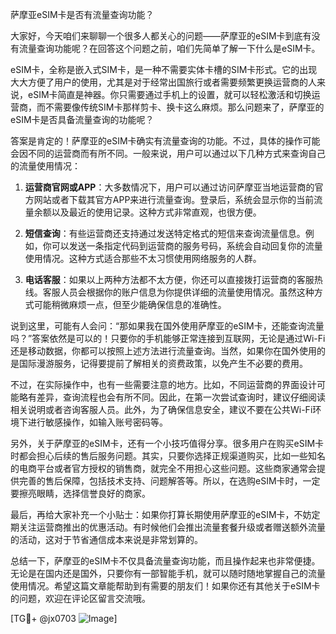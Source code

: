 萨摩亚eSIM卡是否有流量查询功能？

大家好，今天咱们来聊聊一个很多人都关心的问题——萨摩亚的eSIM卡到底有没有流量查询功能呢？在回答这个问题之前，咱们先简单了解一下什么是eSIM卡。

eSIM卡，全称是嵌入式SIM卡，是一种不需要实体卡槽的SIM卡形式。它的出现大大方便了用户的使用，尤其是对于经常出国旅行或者需要频繁更换运营商的人来说，eSIM卡简直是神器。你只需要通过手机上的设置，就可以轻松激活和切换运营商，而不需要像传统SIM卡那样剪卡、换卡这么麻烦。那么问题来了，萨摩亚的eSIM卡是否具备流量查询的功能呢？

答案是肯定的！萨摩亚的eSIM卡确实有流量查询的功能。不过，具体的操作可能会因不同的运营商而有所不同。一般来说，用户可以通过以下几种方式来查询自己的流量使用情况：

1. **运营商官网或APP**：大多数情况下，用户可以通过访问萨摩亚当地运营商的官方网站或者下载其官方APP来进行流量查询。登录后，系统会显示你的当前流量余额以及最近的使用记录。这种方式非常直观，也很方便。

2. **短信查询**：有些运营商还支持通过发送特定格式的短信来查询流量信息。例如，你可以发送一条指定代码到运营商的服务号码，系统会自动回复你的流量使用情况。这种方式适合那些不太习惯使用网络服务的人群。

3. **电话客服**：如果以上两种方法都不太方便，你还可以直接拨打运营商的客服热线。客服人员会根据你的账户信息为你提供详细的流量使用情况。虽然这种方式可能稍微麻烦一点，但至少能确保信息的准确性。

说到这里，可能有人会问：“那如果我在国外使用萨摩亚的eSIM卡，还能查询流量吗？”答案依然是可以的！只要你的手机能够正常连接到互联网，无论是通过Wi-Fi还是移动数据，你都可以按照上述方法进行流量查询。当然，如果你在国外使用的是国际漫游服务，记得要提前了解相关的资费政策，以免产生不必要的费用。

不过，在实际操作中，也有一些需要注意的地方。比如，不同运营商的界面设计可能略有差异，查询流程也会有所不同。因此，在第一次尝试查询时，建议仔细阅读相关说明或者咨询客服人员。此外，为了确保信息安全，建议不要在公共Wi-Fi环境下进行敏感操作，如输入账号密码等。

另外，关于萨摩亚的eSIM卡，还有一个小技巧值得分享。很多用户在购买eSIM卡时都会担心后续的售后服务问题。其实，只要你选择正规渠道购买，比如一些知名的电商平台或者官方授权的销售商，就完全不用担心这些问题。这些商家通常会提供完善的售后保障，包括技术支持、问题解答等。所以，在选购eSIM卡时，一定要擦亮眼睛，选择信誉良好的商家。

最后，再给大家补充一个小贴士：如果你打算长期使用萨摩亚的eSIM卡，不妨定期关注运营商推出的优惠活动。有时候他们会推出流量套餐升级或者赠送额外流量的活动，这对于节省通信成本来说是非常划算的。

总结一下，萨摩亚的eSIM卡不仅具备流量查询功能，而且操作起来也非常便捷。无论是在国内还是国外，只要你有一部智能手机，就可以随时随地掌握自己的流量使用情况。希望这篇文章能帮助到有需要的朋友们！如果你还有其他关于eSIM卡的问题，欢迎在评论区留言交流哦。

[TG💪+ @jx0703 ![Image](https://github.com/user-attachments/assets/dbca1d08-cadb-493c-b0ec-ad6f7a83f270)]